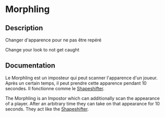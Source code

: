 # Morphling

## Description

Changer d'apparence pour ne pas être repéré

Change your look to not get caught

## Documentation

Le Morphling est un imposteur qui peut scanner l'apparence d'un joueur. Après un certain temps, il peut prendre cette apparence pendant 10 secondes. Il fonctionne comme le [Shapeshifter](/impostors/shapeshifter.md).

The Morphling is an Impostor which can additionally scan the appearance of a player. After an arbitrary time they can take on that appearance for 10 seconds. They act like the [Shapeshifter](/impostors/shapeshifter.md).